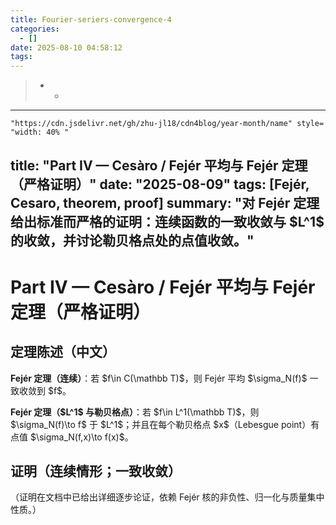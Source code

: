 ```yaml
---
title: Fourier-seriers-convergence-4
categories:
  - []
date: 2025-08-10 04:58:12
tags:
---
```


> * * 

<!--more-->
----



`"https://cdn.jsdelivr.net/gh/zhu-jl18/cdn4blog/year-month/name" style= "width: 40% "`

## title: "Part IV — Cesàro / Fejér 平均与 Fejér 定理（严格证明）" date: "2025-08-09" tags: [Fejér, Cesaro, theorem, proof] summary: "对 Fejér 定理给出标准而严格的证明：连续函数的一致收敛与 \$L^1\$ 的收敛，并讨论勒贝格点处的点值收敛。"

# Part IV — Cesàro / Fejér 平均与 Fejér 定理（严格证明）

## 定理陈述（中文）

**Fejér 定理（连续）**：若 \$f\in C(\mathbb T)\$，则 Fejér 平均 \$\sigma\_N(f)\$ 一致收敛到 \$f\$。

**Fejér 定理（\$L^1\$ 与勒贝格点）**：若 \$f\in L^1(\mathbb T)\$，则 \$\sigma\_N(f)\to f\$ 于 \$L^1\$；并且在每个勒贝格点 \$x\$（Lebesgue point）有点值 \$\sigma\_N(f,x)\to f(x)\$。

## 证明（连续情形；一致收敛）

（证明在文档中已给出详细逐步论证，依赖 Fejér 核的非负性、归一化与质量集中性质。）